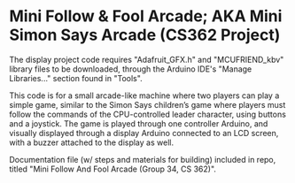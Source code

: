 # Mini Follow & Fool Arcade; AKA Mini Simon Says Arcade (CS362 Project)

The display project code requires "Adafruit_GFX.h" and "MCUFRIEND_kbv" library files to be downloaded, through the Arduino IDE's "Manage Libraries..." section found in "Tools".

This code is for a small arcade-like machine where two players can play a simple game, similar to the Simon Says children’s game where players must follow the commands of the CPU-controlled leader character, using buttons and a joystick. The game is played through one controller Arduino, and visually displayed through a display Arduino connected to an LCD screen, with a buzzer attached to the display as well.

Documentation file (w/ steps and materials for building) included in repo, titled "Mini Follow And Fool Arcade (Group 34, CS 362)".
